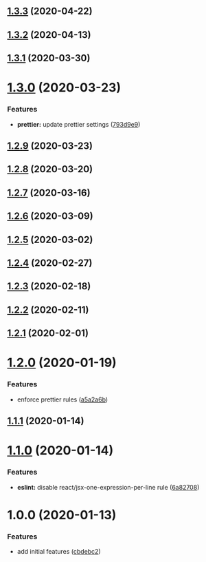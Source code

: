 ## [1.3.3](https://github.com/amille44420/eslint-config/compare/v1.3.2...v1.3.3) (2020-04-22)

## [1.3.2](https://github.com/amille44420/eslint-config/compare/v1.3.1...v1.3.2) (2020-04-13)

## [1.3.1](https://github.com/amille44420/eslint-config/compare/v1.3.0...v1.3.1) (2020-03-30)

# [1.3.0](https://github.com/amille44420/eslint-config/compare/v1.2.9...v1.3.0) (2020-03-23)


### Features

* **prettier:** update prettier settings ([793d9e9](https://github.com/amille44420/eslint-config/commit/793d9e93211db29c57b37e5f6befea2e7537d7c8))

## [1.2.9](https://github.com/amille44420/eslint-config/compare/v1.2.8...v1.2.9) (2020-03-23)

## [1.2.8](https://github.com/amille44420/eslint-config/compare/v1.2.7...v1.2.8) (2020-03-20)

## [1.2.7](https://github.com/amille44420/eslint-config/compare/v1.2.6...v1.2.7) (2020-03-16)

## [1.2.6](https://github.com/amille44420/eslint-config/compare/v1.2.5...v1.2.6) (2020-03-09)

## [1.2.5](https://github.com/amille44420/eslint-config/compare/v1.2.4...v1.2.5) (2020-03-02)

## [1.2.4](https://github.com/amille44420/eslint-config/compare/v1.2.3...v1.2.4) (2020-02-27)

## [1.2.3](https://github.com/amille44420/eslint-config/compare/v1.2.2...v1.2.3) (2020-02-18)

## [1.2.2](https://github.com/amille44420/eslint-config/compare/v1.2.1...v1.2.2) (2020-02-11)

## [1.2.1](https://github.com/amille44420/eslint-config/compare/v1.2.0...v1.2.1) (2020-02-01)

# [1.2.0](https://github.com/amille44420/eslint-config/compare/v1.1.1...v1.2.0) (2020-01-19)


### Features

* enforce prettier rules ([a5a2a6b](https://github.com/amille44420/eslint-config/commit/a5a2a6b0373c58b2501eb4221e3119d78ad7657e))

## [1.1.1](https://github.com/amille44420/eslint-config/compare/v1.1.0...v1.1.1) (2020-01-14)

# [1.1.0](https://github.com/amille44420/eslint-config/compare/v1.0.0...v1.1.0) (2020-01-14)


### Features

* **eslint:** disable react/jsx-one-expression-per-line rule ([6a82708](https://github.com/amille44420/eslint-config/commit/6a82708c02990215153f1515864dd19a7c43dbd1))

# 1.0.0 (2020-01-13)


### Features

* add initial features ([cbdebc2](https://github.com/amille44420/eslint-config/commit/cbdebc201ff310e2e1d1af36f647c92c4dd1a7ac))
